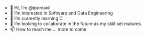 - 👋 Hi, I’m @tpomavil
- 👀 I’m interested in Software and Data Engineering
- 🌱 I’m currently learning C
- 💞️ I’m looking to collaborate in the future as my skill set matures
- 📫 How to reach me ... more to come.

<!---
tpomavil/tpomavil is a ✨ special ✨ repository because its `README.md` (this file) appears on your GitHub profile.
You can click the Preview link to take a look at your changes.
--->
